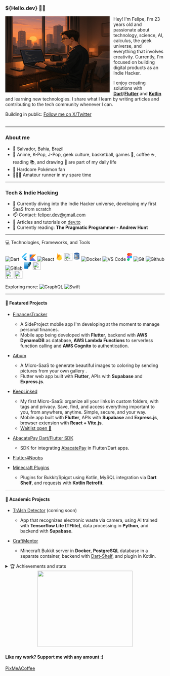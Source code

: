 <h3><strong>${Hello.dev} 👋🏻</strong></h3>

<img src='assets/me.png' style="margin-right: 12px;" height=240 width=330 align='left'/>

Hey! I'm Felipe, I'm 23 years old and passionate about technology, science, AI, calculus, the geek universe, and everything that involves creativity. Currently, I'm focused on building digital products as an Indie Hacker.

I enjoy creating solutions with [**Dart**](https://dart.dev)/[**Flutter**](https://flutter.dev) and [**Kotlin**](https://kotlinlang.org/) and learning new technologies. I share what I learn by writing articles and contributing to the tech community whenever I can.

Building in public: [Follow me on X/Twitter](https://x.com/feliper_dev)
<br/>
<br/>

---

### **About me**

- 📌 Salvador, Bahia, Brazil
- 🌴 Anime, K-Pop, J-Pop, geek culture, basketball, games 👾, coffee ☕, reading 📚, and drawing 🎨 are part of my daily life
- 💚 Hardcore Pokémon fan
- 🏃🏻‍♂️ Amateur runner in my spare time

---

### **Tech & Indie Hacking**

- 🌱 Currently diving into the Indie Hacker universe, developing my first SaaS from scratch
- 📫 Contact: feliper.dev@gmail.com
- 📝 Articles and tutorials on [dev.to](https://dev.to/feliperfdev)
- 📖 Currently reading: **The Pragmatic Programmer - Andrew Hunt**

---

<summary>💻 Technologies, Frameworks, and Tools</summary>
<p>
<img src='assets/dart-logo.png' width=25 title='Dart'> <img src="assets/flutter-logo.png" width=25 title='Flutter'/> <img src='assets/kotlin.png' width=20 height=20 title='Kotlin'> <img src="https://upload.wikimedia.org/wikipedia/commons/thumb/a/a7/React-icon.svg/512px-React-icon.svg.png" height=25 title='React'/> <img src='assets/firebase.png' width=25 height=25 title='Firebase'> <img src='https://cdn.prod.website-files.com/65b8ffaaefde00838ae3ae69/672e13438ef3d48e25352267_iZw5Y1-b3BVfXjrXxhZ63dCufG5gZQoAa7VQav_gvSc.png' height=25 width=25 title='Supabase'/> <img src='assets/mysql.png' width=20 height=30 title='MySQL'> <img src="https://cdn-icons-png.flaticon.com/512/919/919853.png" height=25 title='Docker'> <img src='assets/vscode.png' width=25 title='VS Code'> <img src='assets/figma.png' width=16 height=24 title='Figma'> <img src="assets/git.png" width=25 title='Git'/> <img src="assets/github.png" width=25 title='Github'/> <img src="assets/gitlab.png" width=25 title='Gitlab'> <img src='assets/sqlite.png' width=25 height=25 title='SQLite'> <img src='https://upload.wikimedia.org/wikipedia/commons/thumb/c/c3/Python-logo-notext.svg/1869px-Python-logo-notext.svg.png' height=25 width=25 title='Python'>
<br/>
<img src='https://upload.wikimedia.org/wikipedia/commons/f/fd/DynamoDB.png' height=25 width=25 title='AWS DynamoDB'>
<img src='https://upload.wikimedia.org/wikipedia/commons/thumb/5/5c/Amazon_Lambda_architecture_logo.svg/250px-Amazon_Lambda_architecture_logo.svg.png' height=25 width=25 title='AWS Lambda Functions'>
</p>

Exploring more: <img src="https://upload.wikimedia.org/wikipedia/commons/thumb/1/17/GraphQL_Logo.svg/2048px-GraphQL_Logo.svg.png" height=25 title='GraphQL'> <img src='https://www.pngkey.com/png/full/128-1286315_bird-logo-vector-2-buy-clip-art-swift.png' height=25 title='Swift'>

---

#### **💙 Featured Projects**

- [FinancesTracker]()

  - A SideProject mobile app I'm developing at the moment to manage personal finances.
  - Mobile app being developed with **Flutter**, backend with **AWS DynamoDB** as database, **AWS Lambda Functions** to serverless function calling and **AWS Cognito** to authentication.

- [Aibum](https://www.aibum.app/)

  - A Micro-SaaS to generate beautiful images to coloring by sending pictures from your own gallery .
  - Flutter web app built with **Flutter**, APIs with **Supabase** and **Express.js**.

- [KeepLinked](https://www.keeplinks.in/)

  - My first Micro-SaaS: organize all your links in custom folders, with tags and privacy. Save, find, and access everything important to you, from anywhere, anytime. Simple, secure, and your way.
  - Mobile app built with **Flutter**, APIs with **Supabase** and **Express.js**, browser extension with **React + Vite.js**.
  - [Waitlist open 🔗](https://www.keeplinks.in/)

- [AbacatePay Dart/Flutter SDK](https://pub.dev/packages/abacatepay)

  - SDK for integrating [AbacatePay](https://www.abacatepay.com/) in Flutter/Dart apps.

- [Flutter4Noobs](https://github.com/feliperfdev/flutter4noobs/)
- [Minecraft Plugins](https://github.com/feliperfdev-MC-Plugins)
  - Plugins for Bukkit/Spigot using Kotlin, MySQL integration via **Dart Shelf**, and requests with **Kotlin Retrofit**.

---

#### **📱 Academic Projects**

- [TrAIsh Detector](SOON) (coming soon)

  - App that recognizes electronic waste via camera, using AI trained with **Tensorflow Lite (TFlite)**, data processing in **Python**, and backend with **Supabase**.

- [CraftMentor](https://github.com/TRABALHOS-FACULDADE/craftmentor_sistemas_distribuidos)
  - Minecraft Bukkit server in **Docker**, **PostgreSQL** database in a separate container, backend with [Dart-Shelf](https://pub.dev/packages/shelf_router), and plugin in Kotlin.

<details close>
    <summary>🏆 Achievements and stats</summary>
    <a href="https://github.com/ryo-ma/github-profile-trophy">
      <img width=800 src="https://github-profile-trophy.vercel.app/?username=feliperfdev&row=2&column=10&theme=dracula&frame=true&no-bg=true"/>
    </a>
    <img src="https://github-profile-summary-cards.vercel.app/api/cards/profile-details?username=feliperfdev&theme=vue" height=170>
</details>

<div align=center>
    <img src=https://i.pinimg.com/originals/f5/8f/e8/f58fe8e19a7e25ddf0c459a3599261d6.gif width=300 height=240>
</div>

#### **Like my work? Support me with any amount :)**

[PixMeACoffee](https://pixmeacoffee.vercel.app/feliperfdev)
